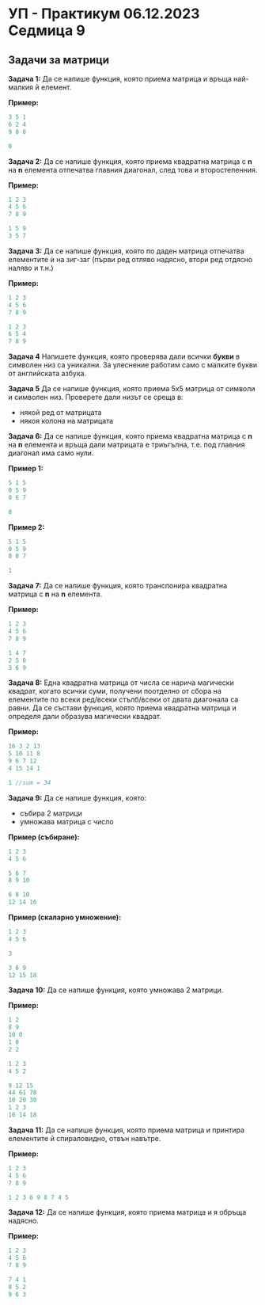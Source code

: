 # УП - Практикум 06.12.2023 Седмица 9

## Задачи за матрици

**Задача 1:** Да се напише функция, която приема матрица и връща най-малкия й елемент.

**Пример:**
```c++
3 5 1 
6 2 4
9 0 8
```
```c++
0
```

**Задача 2:** Да се напише функция, която приема квадратна матрица с **n** на **n** елемента отпечатва главния диагонал, след това и второстепенния.

**Пример:**
```c++
1 2 3
4 5 6
7 8 9
```
```c++
1 5 9
3 5 7
```

**Задача 3:** Да се напише функция, която по даден матрица отпечатва елементите ѝ на зиг-заг (първи ред отляво надясно, втори ред отдясно наляво и т.н.)

**Пример:**
```c++
1 2 3
4 5 6
7 8 9
```
```c++
1 2 3 
6 5 4
7 8 9
```
**Задача 4**
Напишете функция, която проверява дали всички **букви** в символен низ са уникални. За улеснение работим само с малките букви от английската азбука.

**Задача 5**
Да се напише функция, която приема 5х5 матрица от символи и символен низ. Проверете дали низът се среща в:
* някой ред от матрицата
* някоя колона на матрицата

**Задача 6:** Да се напише функция, която приема квадратна матрица с **n** на **n** елемента и връща дали матрицата е триъгълна, т.е. под главния диагонал има само нули.

**Пример 1:**
```c++
5 1 5 
0 5 9
0 6 7
```
```c++
0
```

**Пример 2:**
```c++
5 1 5 
0 5 9
0 0 7
```
```c++
1
```

**Задача 7:** Да се напише функция, която транспонира квадратна матрица с **n** на **n** елемента.

**Пример:**
```c++
1 2 3 
4 5 6 
7 8 9
```
```c++
1 4 7
2 5 8
3 6 9
```

**Задача 8:** Една квадратна матрица от числа се нарича магически квадрат, когато всички суми, получени поотделно от сбора на елементите по всеки ред/всеки стълб/всеки от двата диагонала са равни. Да се състави функция, която приема квадратна матрица и определя дали образува магически квадрат. 

**Пример:**
```c++
16 3 2 13
5 10 11 8
9 6 7 12
4 15 14 1
```
```c++
1 //sum = 34
```

**Задача 9:** Да се напише функция, която:
- събира 2 матрици
- умножава матрица с число

**Пример (събиране):**
```c++
1 2 3  
4 5 6

5 6 7
8 9 10
```
```c++
6 8 10
12 14 16
```

**Пример (скаларно умножение):**

```c++
1 2 3  
4 5 6

3
```
```c++
3 6 9
12 15 18
```

**Задача 10:** Да се напише функция, която умножава 2 матрици.

**Пример:**
```c++
1 2
8 9
10 0
1 0
2 2

1 2 3 
4 5 2
```
```c++
9 12 15
44 61 78
10 20 30
1 2 3
10 14 18
```

**Задача 11:** Да се напише функция, която приема матрица и принтира елементите й спираловидно, отвън навътре.

**Пример:**
```c++
1 2 3 
4 5 6
7 8 9
```
```c++
1 2 3 6 9 8 7 4 5
```

**Задача 12:** Да се напише функция, която приема матрица и я обръща надясно.

**Пример:**
```c++
1 2 3 
4 5 6
7 8 9
```
```c++
7 4 1
8 5 2
9 6 3
```
